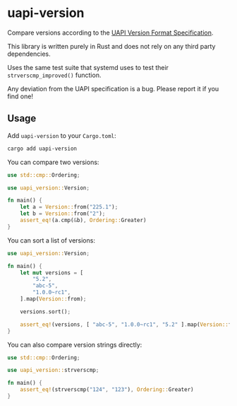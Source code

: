 # uapi-version

Compare versions according to the [UAPI Version Format
Specification](https://uapi-group.org/specifications/specs/version_format_specification/).

This library is written purely in Rust and does not rely on any third party
dependencies.

Uses the same test suite that systemd uses to test their
`strverscmp_improved()` function.

Any deviation from the UAPI specification is a bug. Please report it if you
find one!

## Usage

Add `uapi-version` to your `Cargo.toml`:

```sh
cargo add uapi-version
```

You can compare two versions:

```rust
use std::cmp::Ordering;

use uapi_version::Version;

fn main() {
    let a = Version::from("225.1");
    let b = Version::from("2");
    assert_eq!(a.cmp(&b), Ordering::Greater)
}
```

You can sort a list of versions:

```rust
use uapi_version::Version;

fn main() {
    let mut versions = [
        "5.2",
        "abc-5",
        "1.0.0~rc1",
    ].map(Version::from);

    versions.sort();

    assert_eq!(versions, [ "abc-5", "1.0.0~rc1", "5.2" ].map(Version::from))
}

```

You can also compare version strings directly:

```rust
use std::cmp::Ordering;

use uapi_version::strverscmp;

fn main() {
    assert_eq!(strverscmp("124", "123"), Ordering::Greater)
}
```
